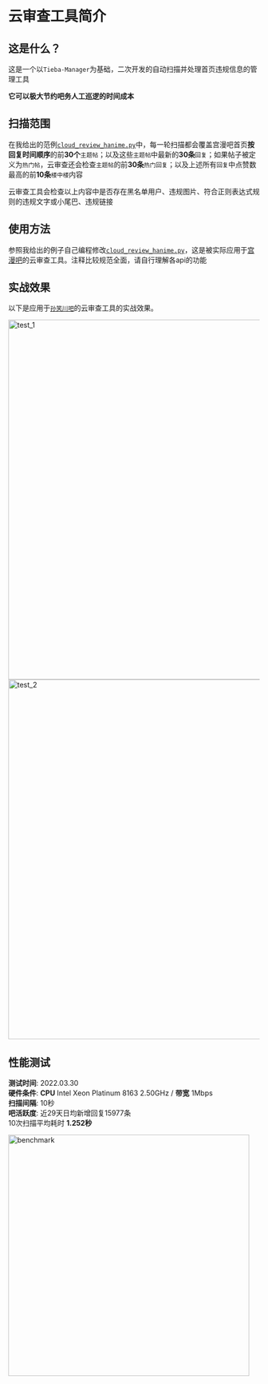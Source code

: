 # 云审查工具简介

## 这是什么？

这是一个以`Tieba-Manager`为基础，二次开发的自动扫描并处理首页违规信息的管理工具

**它可以极大节约吧务人工巡逻的时间成本**

## 扫描范围
在我给出的范例[`cloud_review_hanime.py`](https://github.com/Starry-OvO/Tieba-Manager/blob/master/cloud_review_hanime.py)中，每一轮扫描都会覆盖宫漫吧首页**按回复时间顺序**的前**30个**`主题帖`；以及这些`主题帖`中最新的**30条**`回复`；如果帖子被定义为`热门帖`，云审查还会检查`主题帖`的前**30条**`热门回复`；以及上述所有`回复`中点赞数最高的前**10条**`楼中楼`内容

云审查工具会检查以上内容中是否存在黑名单用户、违规图片、符合正则表达式规则的违规文字或小尾巴、违规链接

## 使用方法

参照我给出的例子自己编程修改[`cloud_review_hanime.py`](https://github.com/Starry-OvO/Tieba-Manager/blob/master/cloud_review_hanime.py)，这是被实际应用于[宫漫吧](https://tieba.baidu.com/f?ie=utf-8&kw=%E5%AE%AB%E6%BC%AB)的云审查工具。注释比较规范全面，请自行理解各api的功能

## 实战效果

以下是应用于[`孙笑川吧`](https://tieba.baidu.com/f?ie=utf-8&kw=%E5%AD%99%E7%AC%91%E5%B7%9D)的云审查工具的实战效果。

<img width="720" alt="test_1" src="https://user-images.githubusercontent.com/48282276/165777398-47e00f26-a46f-4b7c-a03e-03092e5d31ba.png">

<img width="720" alt="test_2" src="https://user-images.githubusercontent.com/48282276/165776593-ab5feec4-6529-4702-82e5-1904e9e8630f.png">

## 性能测试
**测试时间**: 2022.03.30<br>
**硬件条件**: **CPU** Intel Xeon Platinum 8163 2.50GHz / **带宽** 1Mbps<br>
**扫描间隔**: 10秒<br>
**吧活跃度**: 近29天日均新增回复15977条<br>
10次扫描平均耗时 **1.252秒**

<img width="483" alt="benchmark" src="https://user-images.githubusercontent.com/48282276/160804519-f71a1e8d-5d9a-49a1-aac8-7119b1af5105.png">
